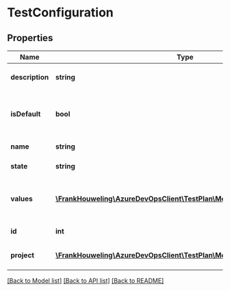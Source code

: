 # TestConfiguration

## Properties
Name | Type | Description | Notes
------------ | ------------- | ------------- | -------------
**description** | **string** | Description of the configuration | [optional] 
**isDefault** | **bool** | Is the configuration a default for the test plans | [optional] 
**name** | **string** | Name of the configuration | [optional] 
**state** | **string** | State of the configuration | [optional] 
**values** | [**\FrankHouweling\AzureDevOpsClient\TestPlan\Model\NameValuePair[]**](NameValuePair.md) | Dictionary of Test Variable, Selected Value | [optional] 
**id** | **int** | Id of the configuration | [optional] 
**project** | [**\FrankHouweling\AzureDevOpsClient\TestPlan\Model\TeamProjectReference**](TeamProjectReference.md) | Id of the test configuration variable | [optional] 

[[Back to Model list]](../README.md#documentation-for-models) [[Back to API list]](../README.md#documentation-for-api-endpoints) [[Back to README]](../README.md)


